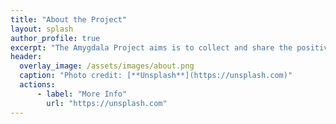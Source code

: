 ```yaml
---
title: "About the Project"
layout: splash
author_profile: true
excerpt: "The Amygdala Project aims is to collect and share the positive news. All those incredible news that shows all the good things humanity is doing to make all our lives better. To show that the world is getting better every day, even though most of us think otherwise."
header:
  overlay_image: /assets/images/about.png
  caption: "Photo credit: [**Unsplash**](https://unsplash.com)"
  actions:
      - label: "More Info"
        url: "https://unsplash.com"
---
```

